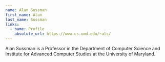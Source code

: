 ```yaml
---
name: Alan Sussman
first_name: Alan
last_name: Sussman
links:
  - name: Profile
    absolute_url: https://www.cs.umd.edu/~als/
---
```

Alan Sussman is a Professor in the Department of Computer Science and Institute
for Advanced Computer Studies at the University of Maryland.